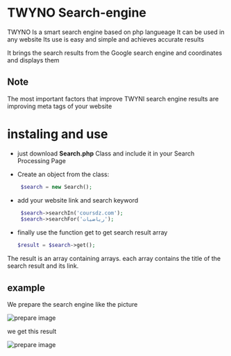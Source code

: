 # TWYNO Search-engine
TWYNO Is a smart search engine based on php langueage It can be used in any website
Its use is easy and simple and achieves accurate results

It brings the search results from the Google search engine and coordinates and displays them

## Note
The most important factors that improve TWYNI search engine results are improving meta tags of your website

# instaling and use
* just download **Search.php** Class and include it in your Search Processing Page
* Create an object from the class:

  ```php
   $search = new Search();
   ```

* add your website link and search keyword

  ```php
   $search->searchIn('coursdz.com');
   $search->searchFor('رياضيات');
   ```
   
* finally use the function get to get search result array

  ```php
  $result = $search->get();
  ```
  
The result is an array containing arrays. each array contains the title of the search result and its link.

## example

We prepare the search engine like the picture


![prepare image](https://i.ibb.co/6Z7Y2Sv/Capture.png)


we get this result
  

![prepare image](https://i.ibb.co/NNxzS3K/Capture.png)
